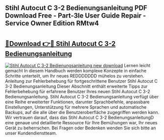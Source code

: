 ## Stihl Autocut C 3-2 Bedienungsanleitung PDF Download Free - Part-3le User Guide Repair - Service Owner Edition RMtw4

# <h2><a href="http://df4hioq.blite.top/?on=Stihl+Autocut+C+3-2+Bedienungsanleitung">🔗Download 👉🔴 Stihl Autocut C 3-2 Bedienungsanleitung</a></h2>

[![Stihl Autocut C 3-2 Bedienungsanleitung new download](https://i.imgur.com/lujVjoI.png)](http://df4hioq.blite.top/?on=Stihl+Autocut+C+3-2+Bedienungsanleitung)
Lernen leicht gemacht In diesem Handbuch werden komplexe Konzepte in einfache Schritte unterteilt, um Ihr neues REDDDDDDD mühelos zu verstehen. Anleitung zur Fehlerbehebung für fortgeschrittene Benutzer Stihl Autocut C 3-2 Bedienungsanleitung Dieser Abschnitt enthält erweiterte Tipps zur Fehlerbehebung für erfahrene Benutzer Ihres neuen Stihl Autocut C 3-2 Bedienungsanleitung. Stihl Autocut C 3-2 Bedienungsanleitung verfügt über eine Reihe erweiterter Funktionen, darunter Sprachbefehle, anpassbare Einstellungen, Unterstützung für mehrere Sprachen und automatische Backups, auf die alle über die Benutzeroberfläche zugegriffen werden kann. Wir vertrauen darauf, dass das Stihl Autocut C 3-2 BedienungsanleitungD eine genaue und detaillierte Ressource für Ihre Bemühungen war, Ihr neues Gerät zu beherrschen. Bei Fragen oder Bedenken wenden Sie sich bitte an unser Kundendienstteam.
